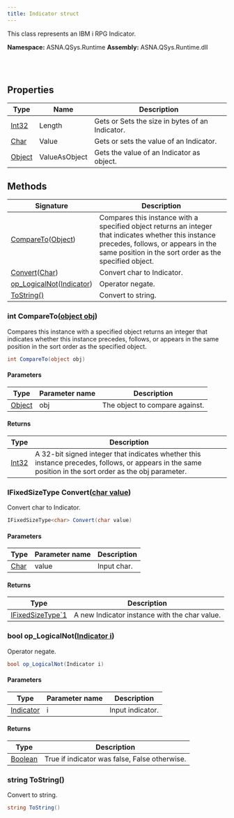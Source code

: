 ```yaml
---
title: Indicator struct
---
```


This class represents an IBM i RPG Indicator. 

**Namespace:** ASNA.QSys.Runtime
**Assembly:** ASNA.QSys.Runtime.dll

<br>
<br>

## Properties

| Type | Name | Description
| --- | --- | --- 
| [Int32](https://learn.microsoft.com/en-us/dotnet/csharp/language-reference/builtin-types/integral-numeric-types) | Length | Gets or Sets the size in bytes of an Indicator.  |
| [Char](https://learn.microsoft.com/en-us/dotnet/csharp/language-reference/builtin-types/char) | Value | Gets or sets the value of an Indicator. |
| [Object](https://docs.microsoft.com/en-us/dotnet/api/system.object) | ValueAsObject | Gets the value of an Indicator as object. |

## Methods

| Signature | Description |
| --- | --- |
| [CompareTo](#int-comparetoobject-obj)([Object](https://docs.microsoft.com/en-us/dotnet/api/system.object)) | Compares this instance with a specified object returns an integer that indicates whether this instance precedes, follows, or appears in the same position in the sort order as the specified object.
| [Convert](#ifixedsizetype-char-convertchar-value)([Char](https://docs.microsoft.com/en-us/dotnet/api/system.char)) | Convert char to Indicator.
| [op_LogicalNot](#bool-op-logicalnotindicator-i)([Indicator](/reference/runtime/qsys-runtime/indicator.html)) | Operator negate.
| [ToString()](#string-tostring) | Convert to string.

### int CompareTo([object obj](https://docs.microsoft.com/en-us/dotnet/api/system.object))

Compares this instance with a specified object returns an integer that indicates whether this instance precedes, follows, or appears in the same position in the sort order as the specified object.

```cs
int CompareTo(object obj)
```

#### Parameters

| Type | Parameter name | Description
| --- | --- | ---
| [Object](https://docs.microsoft.com/en-us/dotnet/api/system.object) | obj | The object to compare against.

#### Returns

| Type | Description
| --- | ---
| [Int32](https://docs.microsoft.com/en-us/dotnet/api/system.int32) | A 32-bit signed integer that indicates whether this instance precedes, follows, or appears in the same position in the sort order as the obj parameter.

### IFixedSizeType<char> Convert([char value](https://learn.microsoft.com/en-us/dotnet/csharp/language-reference/builtin-types/char))

Convert char to Indicator.

```cs
IFixedSizeType<char> Convert(char value)
```

#### Parameters

| Type | Parameter name | Description
| --- | --- | ---
| [Char](https://docs.microsoft.com/en-us/dotnet/api/system.char) | value | Input char.

#### Returns

| Type | Description
| --- | ---
| [IFixedSizeType`1](/reference/runtime/qsys-runtime/i-fixed-size-type-1.html) | A new Indicator instance with the char value.

### bool op_LogicalNot([Indicator i](/reference/runtime/qsys-runtime/indicator.html))

Operator negate.

```cs
bool op_LogicalNot(Indicator i)
```

#### Parameters

| Type | Parameter name | Description
| --- | --- | ---
| [Indicator](/reference/runtime/qsys-runtime/indicator.html) | i | Input indicator.

#### Returns

| Type | Description
| --- | ---
| [Boolean](https://docs.microsoft.com/en-us/dotnet/api/system.boolean) | True if indicator was false, False otherwise.

### string ToString()

Convert to string.

```cs
string ToString()
```
